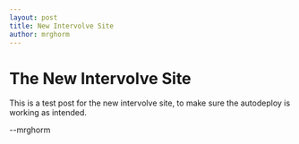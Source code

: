 ```yaml
---
layout: post
title: New Intervolve Site
author: mrghorm
---
```


# The New Intervolve Site

This is a test post for the new intervolve site, to make sure the autodeploy is working as intended.

--mrghorm
